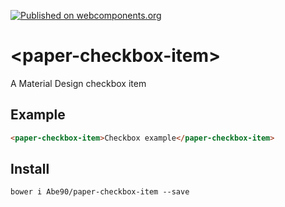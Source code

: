 [![Published on webcomponents.org](https://img.shields.io/badge/webcomponents.org-published-blue.svg)](https://github.com/Abe90/paper-checkbox-item)

# \<paper-checkbox-item\>

A Material Design checkbox item

## Example

<!--
```
<custom-element-demo>
  <template>
    <link rel="import" href="paper-checkbox-item.html">
    <next-code-block></next-code-block>
  </template>
</custom-element-demo>
```
-->
```html
<paper-checkbox-item>Checkbox example</paper-checkbox-item>
```

## Install

```
bower i Abe90/paper-checkbox-item --save
```
